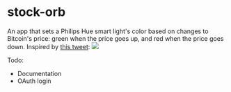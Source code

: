 # stock-orb
An app that sets a Philips Hue smart light's color based on changes to Bitcoin's price: green when the price goes up, and red when the price goes down. Inspired by [this tweet](https://twitter.com/MaxKriegerVG/status/1133124168613072897):
![](https://dl.dropboxusercontent.com/s/dsw23edp9y88q5b/firefox_2019-06-26_22-32-25.png)

Todo:
* Documentation
* OAuth login